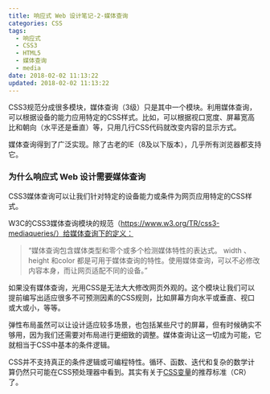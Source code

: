 ```yaml
---
title: 响应式 Web 设计笔记-2-媒体查询
categories: CSS
tags:
  - 响应式
  - CSS3
  - HTML5
  - 媒体查询
  - media
date: 2018-02-02 11:13:22
updated: 2018-02-02 11:13:22
---
```


CSS3规范分成很多模块，媒体查询（3级）只是其中一个模块。利用媒体查询，可以根据设备的能力应用特定的CSS样式。比如，可以根据视口宽度、屏幕宽高比和朝向（水平还是垂直）等，只用几行CSS代码就改变内容的显示方式。

媒体查询得到了广泛实现。除了古老的IE（8及以下版本），几乎所有浏览器都支持它。

### 为什么响应式 Web 设计需要媒体查询
CSS3媒体查询可以让我们针对特定的设备能力或条件为网页应用特定的CSS样式。

W3C的CSS3媒体查询模块的规范（https://www.w3.org/TR/css3-mediaqueries/）给媒体查询下的定义：
> “媒体查询包含媒体类型和零个或多个检测媒体特性的表达式。 width 、 height 和color 都是可用于媒体查询的特性。使用媒体查询，可以不必修改内容本身，而让网页适配不同的设备。”

如果没有媒体查询，光用CSS是无法大大修改网页外观的。这个模块让我们可以提前编写出适应很多不可预测因素的CSS规则，比如屏幕方向水平或垂直、视口或大或小，等等。

弹性布局虽然可以让设计适应较多场景，也包括某些尺寸的屏幕，但有时候确实不够用，因为我们还需要对布局进行更细致的调整。媒体查询让这一切成为可能，它就相当于CSS中基本的条件逻辑。

CSS并不支持真正的条件逻辑或可编程特性。循环、函数、迭代和复杂的数学计算仍然只可能在CSS预处理器中看到。其实有关于[CSS变量](https://www.w3.org/TR/css-variables/)的推荐标准（CR）了。



